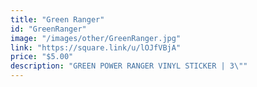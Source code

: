 ```yaml
---
title: "Green Ranger"
id: "GreenRanger"
image: "/images/other/GreenRanger.jpg"
link: "https://square.link/u/lOJfVBjA"
price: "$5.00"
description: "GREEN POWER RANGER VINYL STICKER | 3\""
---
```

